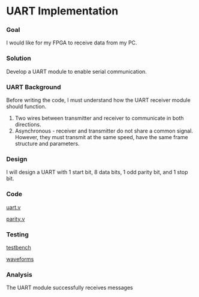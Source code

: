 # UART Implementation

### Goal
I would like for my FPGA to receive data from my PC. 

### Solution
Develop a UART module to enable serial communication.

### UART Background
Before writing the code, I must understand how the UART receiver module should function.

1. Two wires between transmitter and receiver to communicate in both directions.
2. Asynchronous - receiver and transmitter do not share a common signal. However, they must transmit at the same speed, have the same frame structure and parameters.

### Design
I will design a UART with 1 start bit, 8 data bits, 1 odd parity bit, and 1 stop bit.

### Code
[uart.v](https://github.com/coolnikitav/nikitas-notebook/blob/main/engineering/serial-uart/uart.v)

[parity.v](https://github.com/coolnikitav/nikitas-notebook/blob/main/engineering/serial-uart/parity.v)

### Testing
[testbench](https://github.com/coolnikitav/nikitas-notebook/blob/main/engineering/serial-uart/uart_tb.v)

[waveforms](https://github.com/coolnikitav/nikitas-notebook/blob/main/engineering/serial-uart/uart_tb_waveform.md)

### Analysis
The UART module successfully receives messages 
